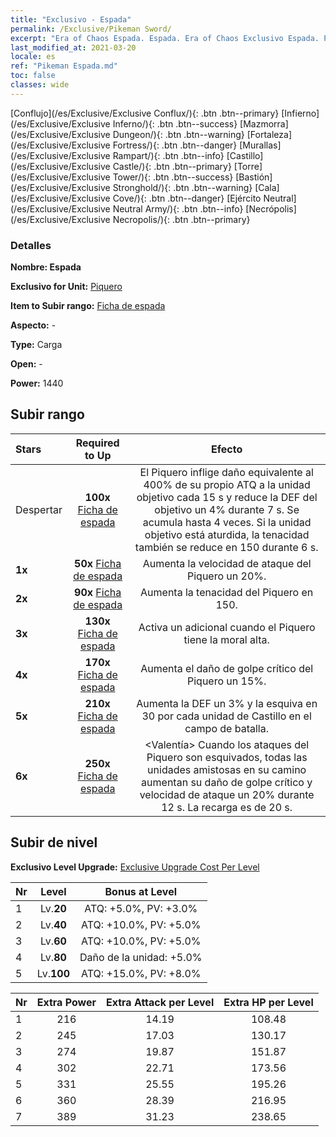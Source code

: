 ```yaml
---
title: "Exclusivo - Espada"
permalink: /Exclusive/Pikeman Sword/
excerpt: "Era of Chaos Espada. Espada. Era of Chaos Exclusivo Espada. Piquero Exclusivo."
last_modified_at: 2021-03-20
locale: es
ref: "Pikeman Espada.md"
toc: false
classes: wide
---
```

 [Conflujo](/es/Exclusive/Exclusive Conflux/){: .btn .btn--primary} [Infierno](/es/Exclusive/Exclusive Inferno/){: .btn .btn--success} [Mazmorra](/es/Exclusive/Exclusive Dungeon/){: .btn .btn--warning} [Fortaleza](/es/Exclusive/Exclusive Fortress/){: .btn .btn--danger} [Murallas](/es/Exclusive/Exclusive Rampart/){: .btn .btn--info} [Castillo](/es/Exclusive/Exclusive Castle/){: .btn .btn--primary} [Torre](/es/Exclusive/Exclusive Tower/){: .btn .btn--success} [Bastión](/es/Exclusive/Exclusive Stronghold/){: .btn .btn--warning} [Cala](/es/Exclusive/Exclusive Cove/){: .btn .btn--danger} [Ejército Neutral](/es/Exclusive/Exclusive Neutral Army/){: .btn .btn--info} [Necrópolis](/es/Exclusive/Exclusive Necropolis/){: .btn .btn--primary} 

### Detalles
 **Nombre: Espada** 

 **Exclusivo for Unit:** [Piquero](/es/units/Pikeman/) 

 **Item to Subir rango:** [Ficha de espada](/es/Items/con_912/)

 **Aspecto:** -

 **Type:** Carga

 **Open:** -

 **Power:** 1440

## Subir rango

  |     Stars    |  Required to Up | Efecto |
  |:-------------|:---------------:|:---------------:|
  |  Despertar  | **100x** [Ficha de espada](/es/Items/con_912/) | <Lanzazo Sagrado> El Piquero inflige daño equivalente al 400% de su propio ATQ a la unidad objetivo cada 15 s y reduce la DEF del objetivo un 4% durante 7 s. Se acumula hasta 4 veces. Si la unidad objetivo está aturdida, la tenacidad también se reduce en 150 durante 6 s. |
  | **1x** <i class="fas fa-star"/> | **50x** [Ficha de espada](/es/Items/con_912/) | Aumenta la velocidad de ataque del Piquero un 20%. |
  | **2x** <i class="fas fa-star"/> | **90x** [Ficha de espada](/es/Items/con_912/) | Aumenta la tenacidad del Piquero en 150. |
  | **3x** <i class="fas fa-star"/> | **130x** [Ficha de espada](/es/Items/con_912/) | <Carga Ferviente> Activa un <Lanzazo Sagrado> adicional cuando el Piquero tiene la moral alta. |
  | **4x** <i class="fas fa-star"/> | **170x** [Ficha de espada](/es/Items/con_912/) | Aumenta el daño de golpe crítico del Piquero un 15%. |
  | **5x** <i class="fas fa-star"/> | **210x** [Ficha de espada](/es/Items/con_912/) | Aumenta la DEF un 3% y la esquiva en 30 por cada unidad de Castillo en el campo de batalla. |
  | **6x** <i class="fas fa-star"/> | **250x** [Ficha de espada](/es/Items/con_912/) | <Valentía> Cuando los ataques del Piquero son esquivados, todas las unidades amistosas en su camino aumentan su daño de golpe crítico y velocidad de ataque un 20% durante 12 s. La recarga es de 20 s. |


## Subir de nivel
 **Exclusivo Level Upgrade:** [Exclusive Upgrade Cost Per Level](/Exclusive/ExclusiveUpgradeCostPerLevel/)

  |  Nr  |   Level  | Bonus at Level |
  |:-----|:--------:|:--------------:|
  | 1 | Lv.**20** | ATQ: +5.0%, PV: +3.0% |
  | 2 | Lv.**40** | ATQ: +10.0%, PV: +5.0% |
  | 3 | Lv.**60** | ATQ: +10.0%, PV: +5.0% |
  | 4 | Lv.**80** | Daño de la unidad: +5.0% |
  | 5 | Lv.**100** | ATQ: +15.0%, PV: +8.0% |


  |  Nr  |  Extra Power | Extra Attack per Level | Extra HP per Level |
  |:-----|:--------:|:--------:|:--------:|
  | 1 | 216 | 14.19 | 108.48 |
  | 2 | 245 | 17.03 | 130.17 |
  | 3 | 274 | 19.87 | 151.87 |
  | 4 | 302 | 22.71 | 173.56 |
  | 5 | 331 | 25.55 | 195.26 |
  | 6 | 360 | 28.39 | 216.95 |
  | 7 | 389 | 31.23 | 238.65 |


